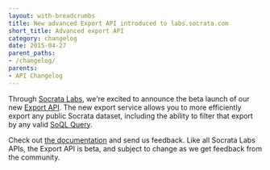 ```yaml
---
layout: with-breadcrumbs
title: New advanced Export API introduced to labs.socrata.com
short_title: Advanced export API
category: changelog
date: 2015-04-27
parent_paths: 
- /changelog/
parents: 
- API Changelog
---
```


Through [Socrata Labs](http://labs.socrata.com), we're excited to announce the beta launch of our new [Export API](http://labs.socrata.com/docs/search.html). The new export service allows you to more efficiently export any public Socrata dataset, including the ability to filter that export by any valid [SoQL Query](/docs/queries/).

Check out [the documentation](http://labs.socrata.com/docs/export.html) and send us feedback. Like all Socrata Labs APIs, the Export API is beta, and subject to change as we get feedback from the community.
